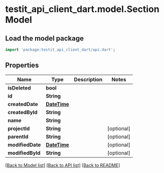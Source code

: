 # testit_api_client_dart.model.SectionModel

## Load the model package
```dart
import 'package:testit_api_client_dart/api.dart';
```

## Properties
Name | Type | Description | Notes
------------ | ------------- | ------------- | -------------
**isDeleted** | **bool** |  | 
**id** | **String** |  | 
**createdDate** | [**DateTime**](DateTime.md) |  | 
**createdById** | **String** |  | 
**name** | **String** |  | 
**projectId** | **String** |  | [optional] 
**parentId** | **String** |  | [optional] 
**modifiedDate** | [**DateTime**](DateTime.md) |  | [optional] 
**modifiedById** | **String** |  | [optional] 

[[Back to Model list]](../README.md#documentation-for-models) [[Back to API list]](../README.md#documentation-for-api-endpoints) [[Back to README]](../README.md)


